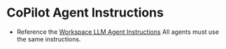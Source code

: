# CoPilot Agent Instructions

* Reference the [Workspace LLM Agent Instructions](../docs/AGENT_INSTRUCTIONS.md) 
All agents must use the same instructions.
